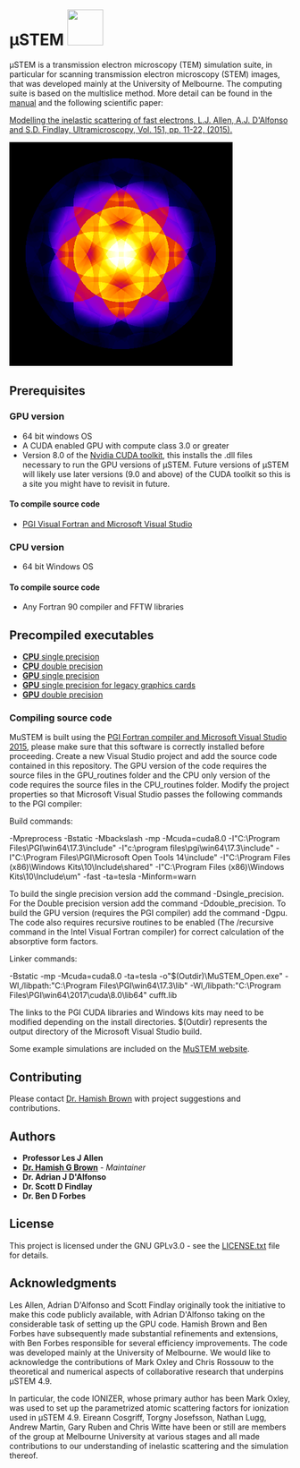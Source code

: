 #  μSTEM <img src="https://github.com/HamishGBrown/MuSTEM/blob/master/350x350_inelastic_cbed.png" width="64" height="64" />

μSTEM is a transmission electron microscopy (TEM) simulation suite, in particular for scanning transmission electron microscopy (STEM) images, that was developed mainly at the University of Melbourne. The computing suite is based on the multislice
method. More detail can be found in the [manual](muSTEM_manual.pdf) and the following scientific paper:

[Modelling the inelastic scattering of fast electrons,
L.J. Allen, A.J. D'Alfonso and S.D. Findlay,
Ultramicroscopy, Vol. 151, pp. 11-22, (2015).](http://www.sciencedirect.com/science/article/pii/S0304399114002034)

![PACBED pattern](512x512_out_PACBED.png "PACBED pattern")

## Prerequisites

### GPU version

* 64 bit windows OS
* A CUDA enabled GPU with compute class 3.0 or greater
* Version 8.0 of the [Nvidia CUDA toolkit](https://developer.nvidia.com/cuda-toolkit-archive), this installs the .dll files necessary to run the GPU versions of μSTEM. Future versions of μSTEM will likely use later versions (9.0 and above) of the CUDA toolkit so this is a site you might have to revisit in future.

#### To compile source code

* [PGI Visual Fortran and Microsoft Visual Studio](https://www.pgroup.com/products/pvf.htm)

### CPU version

* 64 bit Windows OS

#### To compile source code

* Any Fortran 90 compiler and FFTW libraries

## Precompiled executables

* [**CPU** single precision](https://github.com/HamishGBrown/MuSTEM/raw/master/Executables/CPU_muSTEM_x64_v5.1_single_precision.zip)
* [**CPU** double precision](https://github.com/HamishGBrown/MuSTEM/raw/master/Executables/CPU_muSTEM_x64_v5.1_double_precision.zip)
* [**GPU** single precision](https://github.com/HamishGBrown/MuSTEM/raw/master/Executables/CUDA_muSTEM_x64_v5.1_single_precision.zip)
* [**GPU** single precision for legacy graphics cards](https://github.com/HamishGBrown/MuSTEM/raw/master/Executables/CUDA_muSTEM_x64_v5.1_single_precision_legacy.zip)
* [**GPU** double precision](https://github.com/HamishGBrown/MuSTEM/raw/master/Executables/CUDA_muSTEM_x64_v5.1_double_precision.zip)

### Compiling source code


MuSTEM is built using the [PGI Fortran compiler and Microsoft Visual Studio 2015](https://www.pgroup.com/products/pvf.htm), please make sure that this software is correctly installed before proceeding. Create a new Visual Studio project and add the source code contained in this repository. The GPU version of the code requires the source files in the GPU_routines folder and the CPU only version of the code requires the source files in the CPU_routines folder. Modify the project properties so that Microsoft Visual Studio passes the following commands to the PGI compiler:

Build commands:

-Mpreprocess -Bstatic -Mbackslash -mp -Mcuda=cuda8.0 -I"C:\Program Files\PGI\win64\17.3\include" -I"c:\program files\pgi\win64\17.3\include" -I"C:\Program Files\PGI\Microsoft Open Tools 14\include" -I"C:\Program Files (x86)\Windows Kits\10\Include\shared" -I"C:\Program Files (x86)\Windows Kits\10\Include\um" -fast -ta=tesla -Minform=warn 

To build the single precision version add the command -Dsingle_precision. For the Double precision version add the command -Ddouble_precision. To build the GPU version (requires the PGI compiler) add the command -Dgpu. The code also requires recursive routines to be enabled (The  /recursive command in the Intel Visual Fortran compiler) for correct calculation of the absorptive form factors.

Linker commands:

-Bstatic -mp -Mcuda=cuda8.0 -ta=tesla -o"$(Outdir)\MuSTEM_Open.exe" -Wl,/libpath:"C:\Program Files\PGI\win64\17.3\lib" -Wl,/libpath:"C:\Program Files\PGI\win64\2017\cuda\8.0\lib64" cufft.lib 

The links to the PGI CUDA libraries and Windows kits may need to be modified depending on the install directories. $(Outdir) represents the output directory of the Microsoft Visual Studio build.

Some example simulations are included on the [MuSTEM website](http://tcmp.ph.unimelb.edu.au/mustem/download.php).


## Contributing

Please contact [Dr. Hamish Brown](https://github.com/HamishGBrown) with project suggestions and contributions.

## Authors
* **Professor Les J Allen**
* [**Dr. Hamish G Brown**](https://github.com/HamishGBrown) - *Maintainer*
* **Dr. Adrian J D'Alfonso**
* **Dr. Scott D Findlay**
* **Dr. Ben D Forbes**


## License

This project is licensed under the GNU GPLv3.0 - see the [LICENSE.txt](LICENSE.txt) file for details.


## Acknowledgments

Les Allen, Adrian D'Alfonso and Scott Findlay originally took the initiative to make this code publicly available, with Adrian D'Alfonso taking on the considerable task of setting up the GPU code. Hamish Brown and Ben Forbes have subsequently made substantial refinements and extensions, with Ben Forbes responsible for several efficiency improvements. The code was developed mainly at the University of Melbourne. We would like to acknowledge the contributions of Mark Oxley and Chris Rossouw to the theoretical and numerical aspects of collaborative research that underpins μSTEM 4.9.

In particular, the code IONIZER, whose primary author has been Mark Oxley, was used to set up the parametrized atomic scattering factors for ionization used in μSTEM 4.9. Eireann Cosgriff, Torgny Josefsson, Nathan Lugg, Andrew Martin, Gary Ruben and Chris Witte have been or still are members of the group at Melbourne University at various stages and all made contributions to our understanding of inelastic scattering and the simulation thereof. 

